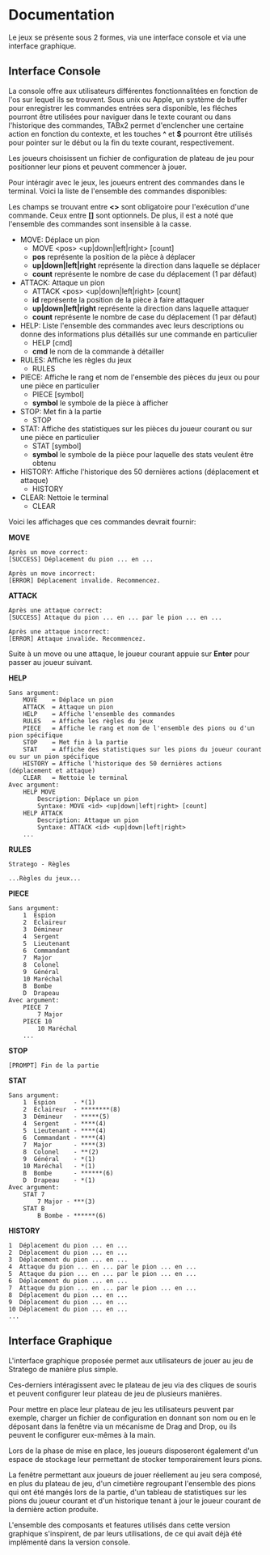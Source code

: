 # Documentation

Le jeux se présente sous 2 formes, via une interface console et via une interface graphique.

## Interface Console

La console offre aux utilisateurs différentes fonctionnalitées en fonction de l'os sur lequel ils se 
trouvent. Sous unix ou Apple, un système de buffer pour enregistrer les commandes entrées sera 
disponible, les fléches pourront être utilisées pour naviguer dans le texte courant ou dans l'historique
des commandes, TABx2 permet d'enclencher une certaine action en fonction du contexte, et les touches **^** 
et **$** pourront être utilisés pour pointer sur le début ou la fin du texte courant, respectivement.

Les joueurs choisissent un fichier de configuration de plateau de jeu pour positionner leur pions et peuvent
commencer à jouer. 

Pour intéragir avec le jeux, les joueurs entrent des commandes dans le terminal. Voici la liste
de l'ensemble des commandes disponibles:

Les champs se trouvant entre **\<\>** sont obligatoire pour l'exécution d'une commande. Ceux entre
**[]** sont optionnels. De plus, il est a noté que l'ensemble des commandes sont insensible à la 
casse.

* MOVE: Déplace un pion
    - MOVE \<pos\> \<up|down|left|right\> [count]
    - **pos** représente la position de la pièce à déplacer
    - **up|down|left|right** représente la direction dans laquelle se déplacer
    - **count** représente le nombre de case du déplacement (1 par défaut)
* ATTACK: Attaque un pion
    - ATTACK \<pos\> \<up|down|left|right\> [count]
    - **id** représente la position de la pièce à faire attaquer
    - **up|down|left|right** représente la direction dans laquelle attaquer
    - **count** représente le nombre de case du déplacement (1 par défaut)
* HELP: Liste l'ensemble des commandes avec leurs descriptions ou donne des informations plus détaillés sur une commande en particulier
    - HELP [cmd]
    - **cmd** le nom de la commande à détailler
* RULES: Affiche les règles du jeux
    - RULES
* PIECE: Affiche le rang et nom de l'ensemble des pièces du jeux ou pour une pièce en particulier
    - PIECE [symbol]
    - **symbol** le symbole de la pièce à afficher
* STOP: Met fin à la partie
    - STOP
* STAT: Affiche des statistiques sur les pièces du joueur courant ou sur une pièce en particulier
    - STAT [symbol]
    - **symbol** le symbole de la pièce pour laquelle des stats veulent être obtenu
* HISTORY: Affiche l'historique des 50 dernières actions (déplacement et attaque)
    - HISTORY
* CLEAR: Nettoie le terminal
    - CLEAR

Voici les affichages que ces commandes devrait fournir:

**MOVE**
```
Après un move correct:
[SUCCESS] Déplacement du pion ... en ...

Après un move incorrect:
[ERROR] Déplacement invalide. Recommencez.
```

**ATTACK**
```
Après une attaque correct:
[SUCCESS] Attaque du pion ... en ... par le pion ... en ...

Après une attaque incorrect:
[ERROR] Attaque invalide. Recommencez.
```

Suite à un move ou une attaque, le joueur courant appuie sur **Enter** pour passer au joueur suivant.

**HELP**
```
Sans argument:
    MOVE    = Déplace un pion
    ATTACK  = Attaque un pion
    HELP    = Affiche l'ensemble des commandes
    RULES   = Affiche les règles du jeux
    PIECE   = Affiche le rang et nom de l'ensemble des pions ou d'un pion spécifique
    STOP    = Met fin à la partie
    STAT    = Affiche des statistiques sur les pions du joueur courant ou sur un pion spécifique
    HISTORY = Affiche l'historique des 50 dernières actions (déplacement et attaque)
    CLEAR   = Nettoie le terminal
Avec argument: 
    HELP MOVE
        Description: Déplace un pion
        Syntaxe: MOVE <id> <up|down|left|right> [count]
    HELP ATTACK
        Description: Attaque un pion
        Syntaxe: ATTACK <id> <up|down|left|right>
    ...
```

**RULES**
```
Stratego - Règles

...Règles du jeux...
```

**PIECE**
```
Sans argument:
    1  Espion
    2  Èclaireur
    3  Démineur
    4  Sergent
    5  Lieutenant
    6  Commandant
    7  Major
    8  Colonel
    9  Général
    10 Maréchal
    B  Bombe
    D  Drapeau
Avec argument:
    PIECE 7
        7 Major
    PIECE 10
        10 Maréchal
    ...
```

**STOP**
```
[PROMPT] Fin de la partie
```

**STAT**
```
Sans argument:
    1  Espion     - *(1) 
    2  Èclaireur  - ********(8)
    3  Démineur   - *****(5)
    4  Sergent    - ****(4)
    5  Lieutenant - ****(4)
    6  Commandant - ****(4)
    7  Major      - ****(3)
    8  Colonel    - **(2)
    9  Général    - *(1)
    10 Maréchal   - *(1)
    B  Bombe      - ******(6) 
    D  Drapeau    - *(1)
Avec argument:
    STAT 7
        7 Major - ***(3)
    STAT B
        B Bombe - ******(6)
```

**HISTORY**
```
1  Déplacement du pion ... en ...
2  Déplacement du pion ... en ...
3  Déplacement du pion ... en ...
4  Attaque du pion ... en ... par le pion ... en ...
5  Attaque du pion ... en ... par le pion ... en ...
6  Déplacement du pion ... en ...
7  Attaque du pion ... en ... par le pion ... en ...
8  Déplacement du pion ... en ...
9  Déplacement du pion ... en ...
10 Déplacement du pion ... en ...
...
```

## Interface Graphique

L'interface graphique proposée permet aux utilisateurs de jouer au jeu de Stratego de manière plus
simple.

Ces-derniers intéragissent avec le plateau de jeu via des cliques de souris et peuvent configurer leur plateau de jeu
de plusieurs manières.

Pour mettre en place leur plateau de jeu les utilisateurs peuvent par exemple, charger un fichier de configuration en donnant son nom ou en le déposant dans la fenêtre
via un mécanisme de Drag and Drop, ou ils peuvent le configurer eux-mêmes à la main.

Lors de la phase de mise en place, les joueurs disposeront également d'un espace de stockage leur permettant de stocker temporairement
leurs pions.

La fenêtre permettant aux joueurs de jouer réellement au jeu sera composé, en plus du plateau de jeu, d'un cimetière regroupant l'ensemble des pions
qui ont été mangés lors de la partie, d'un tableau de statistiques sur les pions du joueur courant et d'un historique tenant à jour le joueur courant
de la dernière action produite.

L'ensemble des composants et features utilisés dans cette version graphique s'inspirent, de par leurs utilisations, de ce qui avait déjà été implémenté dans
la version console.

